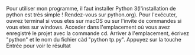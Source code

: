 Pour utiliser mon programme, il faut installer Python 3(l'installation  de python est très simple ! Rendez-vous sur python.org).
Pour l'exécuter, ouvrez terminal si vous etes sur macOS ou sur l'invite de commandes si vous etes sur windows.
Acceder dans l'emplacement où vous avez enregistré le projet avec la commande cd.
Arriver à l'emplacement, écrivez "python" et le nom du fichier càd "python tp.py".
Appuyez sur la touche Entrée pour voir le résultat